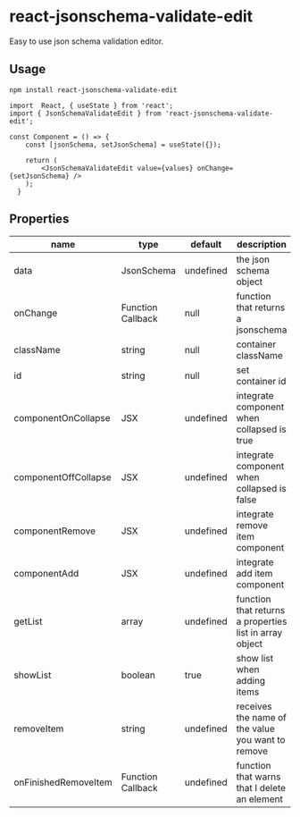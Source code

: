 
#  react-jsonschema-validate-edit
Easy to use json schema validation editor.

##  Usage

`npm install react-jsonschema-validate-edit`

  

    import  React, { useState } from 'react';
    import { JsonSchemaValidateEdit } from 'react-jsonschema-validate-edit';
    
    const Component = () => {
	    const [jsonSchema, setJsonSchema] = useState({});
	    
	    return (
		    <JsonSchemaValidateEdit value={values} onChange={setJsonSchema} />
	    );
	  }

## Properties
| name | type | default | description |
|--|----------|------------|-------------|
| data | JsonSchema | undefined | the json schema object |
| onChange | Function Callback | null | function that returns a jsonschema |
| className | string | null |  container className |
| id | string | null  | set container id |
| componentOnCollapse | JSX | undefined | integrate component when collapsed is true |
| componentOffCollapse | JSX | undefined | integrate component when collapsed is false |
| componentRemove | JSX | undefined | integrate remove item component|
| componentAdd | JSX | undefined | integrate add item component |
| getList | array | undefined | function that returns a properties list in array object |
| showList | boolean | true | show list when adding items |
| removeItem | string | undefined | receives the name of the value you want to remove |
| onFinishedRemoveItem | Function Callback | undefined | function that warns that I delete an element |
